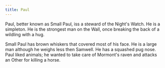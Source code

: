 ```yaml
---
title: Paul
---
```


Paul, better known as Small Paul, iss a steward of the Night's Watch. He is a simpleton. He is the strongest man on the Wall, once breaking the back of a wildling with a hug.

Small Paul has brown whiskers that covered most of his face. He is a large man although he weighs less then Samwell. He has a squashed pug nose. Paul liked animals; he wanted to take care of Mormont's raven and attacks an Other for killing a horse. 


